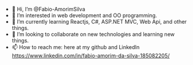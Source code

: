 - 👋 Hi, I’m @Fabio-AmorimSilva
- 👀 I’m interested in web development and OO programming.
- 🌱 I’m currently learning Reactjs, C#, ASP.NET MVC, Web Api, and other things. 
- 💞️ I’m looking to collaborate on new technologies and learning new things.
- 📫 How to reach me: here at my github and LinkedIn https://www.linkedin.com/in/fabio-amorim-da-silva-185082205/

<!---
Fabio-AmorimSilva/Fabio-AmorimSilva is a ✨ special ✨ repository because its `README.md` (this file) appears on your GitHub profile.
You can click the Preview link to take a look at your changes.
--->
